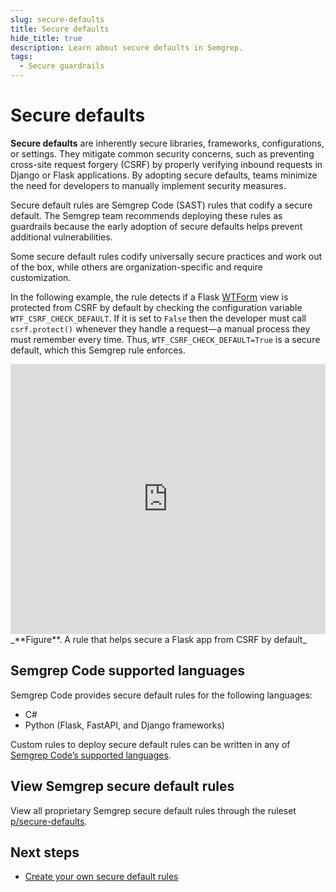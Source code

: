 ```yaml
---
slug: secure-defaults
title: Secure defaults
hide_title: true
description: Learn about secure defaults in Semgrep.
tags:
  - Secure guardrails
---
```


# Secure defaults

**Secure defaults** are inherently secure libraries, frameworks, configurations, or settings. They mitigate common security concerns, such as preventing cross-site request forgery (CSRF) by properly verifying inbound requests in Django or Flask applications. By adopting secure defaults, teams minimize the need for developers to manually implement security measures.

Secure default rules are Semgrep Code (SAST) rules that codify a secure default. The Semgrep team recommends deploying these rules as guardrails because the early adoption of secure defaults helps prevent additional vulnerabilities.

Some secure default rules codify universally secure practices and work out of the box, while others are organization-specific and require customization.

In the following example, the rule detects if a Flask [WTForm](https://flask-wtf.readthedocs.io/en/0.15.x/config/) view is protected from CSRF by default by checking the configuration variable `WTF_CSRF_CHECK_DEFAULT`. If it is set to `False` then the developer must call `csrf.protect()` whenever they handle a request—a manual process they must remember every time. Thus, `WTF_CSRF_CHECK_DEFAULT=True` is a secure default, which this Semgrep rule enforces.

<iframe title="tk" src="https://semgrep.dev/embed/editor?snippet=ReRkO" width="100%" height="432px" frameBorder="0"></iframe>
_**Figure**. A rule that helps secure a Flask app from CSRF by default_

## Semgrep Code supported languages

Semgrep Code provides secure default rules for the following languages:

- C#
- Python (Flask, FastAPI, and Django frameworks)

Custom rules to deploy secure default rules can be written in any of [Semgrep Code’s supported languages](/supported-languages#semgrep-code-and-oss).

## View Semgrep secure default rules

View all proprietary Semgrep secure default rules through the ruleset [p/secure-defaults](https://semgrep.dev/p/secure-defaults).

## Next steps

- [Create your own secure default rules](/secure-guardrails/custom-guardrails-rules#create-a-custom-secure-default)
